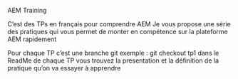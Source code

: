 AEM Training 

C’est des TPs en français pour comprendre AEM
Je vous propose une série des pratiques qui vous permet de monter en compétence sur la plateforme AEM rapidement 

Pour chaque TP c’est une branche git exemple :  git checkout tp1
dans le ReadMe de chaque TP vous trouvez la presentation et la définition de la pratique qu’on va essayer à apprendre 
